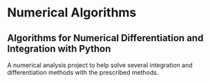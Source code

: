# Numerical Algorithms
<h2>Algorithms for Numerical Differentiation and Integration with Python</h2>

<p>A numerical analysis project to help solve several integration and differentiation methods with the prescribed methods.<p>
